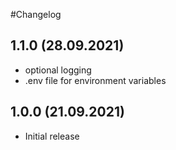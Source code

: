 #Changelog

## 1.1.0 (28.09.2021)

- optional logging
- .env file for environment variables

## 1.0.0 (21.09.2021)

- Initial release
